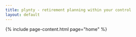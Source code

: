 ```yaml
---
title: plynty - retirement planning within your control
layout: default
---
```


{% include page-content.html page="home" %}
